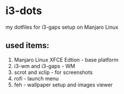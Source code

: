 # i3-dots
my dotfiles for i3-gaps setup on Manjaro Linux

## used items:
1. Manjaro Linux XFCE Edtion - base platform
2. i3-wm and i3-gaps - WM
3. scrot and xclip - for screenshots
4. rofi - launch menu
5. feh - wallpaper setup and images viewer
